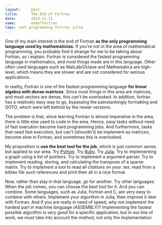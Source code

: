 ```yaml
---
layout:     post
title:      The End of Fortran
date:       2014-11-22
name:       endoffortran
tags: rant programming fortran julia
---
```

One of my main interest is the end of Fortran **as the only programming language
used by mathematicias**. If you're not in the area of mathematical programming,
you probably find it strange for me to be talking about Fortran, so I explain.
Fortran is considered the fastest programming language in mathematics, and most
things made are in this language. Other often used languages such as
MatLab/Octave and Mathematica are high-level, which means they are slower and
are not considered for serious applications.

In reality, Fortran is one of the fastest programming language **for linear
algebra with dense matrices**. Since most things in this area are matrices, and
most vectors are dense, this can't be overlooked. In addition, fortran has a
relatively easy way to go, bypassing the painstankingly formatting and GOTO,
which were left behind by the newer versions.

The problem is that, since learning Fortran is almost imperative in the area,
there is little else used to code in the area. Hence, easy tasks without need of
fast execution become hard programming jobs. And furthermore, tasks that need
fast execution, but can't (shouldn't) be implement as matrices, become slow in
Fortran, and sometimes this is overlooked.

My proposition is **use the best tool for the job**, which is just common sense,
but applied to our area. Try [Python](http://www.python.org). Try
[Ruby](http://www.ruby-lang.org). Try [Julia](http://www.julialang.org). Try
to implementing a graph using a list of pointers. Try to implement a argument
parser. Try to implement reading, storing, and calculating the transpose of a
sparse matrix. Try to implement a tool to read all citations on your .tex, read
from a bibtex file such references and print then all in a nice format.

Now, rather than stay in that language, go for another. Try other languages.
When the job comes, you can choose the best tool for it. And you can combine.
Some languages, such as Julia, Fortran and C, are very easy to combine with
others. Implement your algorithm in Julia, then improve it later with Fortran.
And if you are really in need of speed, why not implement the hardest part in
machine language (ASSEMBLY)?
Implementing the fastest possible algorithm is very good for a specific
application, but in our line of work, we must take into account the method, not
only the implementation.
